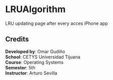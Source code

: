 # LRUAlgorithm

LRU updating page after every acces iPhone app

## Credits

**Developed by**: Omar Gudiño  
**School**: CETYS Universidad Tijuana  
**Course**: Operating Systems  
**Semester**: 5th  
**Instructor**: Arturo Sevilla
